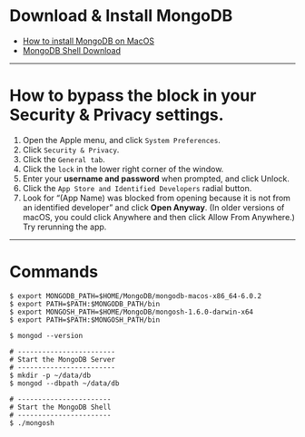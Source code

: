 # Download & Install MongoDB

* [How to install MongoDB on MacOS](https://www.mongodb.com/try/download/community)
* [MongoDB Shell Download](https://www.mongodb.com/try/download/shell)

***

# How to bypass the block in your Security & Privacy settings. 
1. Open the Apple menu, and click ```System Preferences```.
2. Click ```Security & Privacy```.
3. Click the ```General tab```.
4. Click the ```lock``` in the lower right corner of the window.
5. Enter your **username and password** when prompted, and click Unlock.
6. Click the ```App Store and Identified Developers``` radial button.
7. Look for “(App Name) was blocked from opening because it is not from an identified developer” and click **Open Anyway**. (In older versions of macOS, you could click Anywhere and then click Allow From Anywhere.)
Try rerunning the app.

***

# Commands
```
$ export MONGODB_PATH=$HOME/MongoDB/mongodb-macos-x86_64-6.0.2
$ export PATH=$PATH:$MONGODB_PATH/bin
$ export MONGOSH_PATH=$HOME/MongoDB/mongosh-1.6.0-darwin-x64
$ export PATH=$PATH:$MONGOSH_PATH/bin

$ mongod --version

# ------------------------
# Start the MongoDB Server
# ------------------------
$ mkdir -p ~/data/db
$ mongod --dbpath ~/data/db

# -----------------------
# Start the MongoDB Shell
# -----------------------
$ ./mongosh
```
